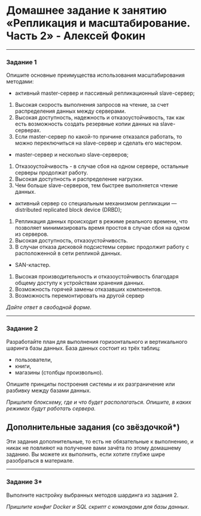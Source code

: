 # Домашнее задание к занятию «Репликация и масштабирование. Часть 2» - Алексей Фокин

---
### Задание 1

Опишите основные преимущества использования масштабирования методами:

- активный master-сервер и пассивный репликационный slave-сервер;

1. Высокая скорость выполнения запросов на чтение, за счет распределения данных между серверами.
2. Высокая доступность, надежность и отказоустойчивость, так как есть возможность создать резервные копии данных на slave-серверах.
3. Если master-сервер по какой-то причине отказался работать, то можно переключиться на slave-сервер и сделать его мастером.

- master-сервер и несколько slave-серверов;

1. Отказоустойчивость - в случае сбоя на одном сервере, остальные серверы продолжат работу.
2. Высокая доступность и распределение нагрузки.
3. Чем больше slave-серверов, тем быстрее выполняется чтение данных.

- активный сервер со специальным механизмом репликации — distributed replicated block device (DRBD);

1. Репликация данных происходит в режиме реального времени, что позволяет минимизировать время простоя в случае сбоя на одном из серверов.
2. Высокая доступность, отказоустойчивость.
3. В случаи отказа дисковой подсистемы сервис продолжит работу с расположенной в сети репликой данных.

- SAN-кластер.

1. Высокая производительность и отказоустойчивость благодаря общему доступу к устройствам хранения данных.
2. Возможность горячей замены отказавших компонентов.
3. Возможность перемонтировать на другой сервер


*Дайте ответ в свободной форме.*

---

### Задание 2


Разработайте план для выполнения горизонтального и вертикального шаринга базы данных. База данных состоит из трёх таблиц: 

- пользователи, 
- книги, 
- магазины (столбцы произвольно). 

Опишите принципы построения системы и их разграничение или разбивку между базами данных.

*Пришлите блоксхему, где и что будет располагаться. Опишите, в каких режимах будут работать сервера.* 

## Дополнительные задания (со звёздочкой*)
Эти задания дополнительные, то есть не обязательные к выполнению, и никак не повлияют на получение вами зачёта по этому домашнему заданию. Вы можете их выполнить, если хотите глубже шире разобраться в материале.

---
### Задание 3*

Выполните настройку выбранных методов шардинга из задания 2.

*Пришлите конфиг Docker и SQL скрипт с командами для базы данных*.
